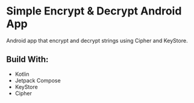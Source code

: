 # Simple Encrypt & Decrypt Android App
Android app that encrypt and decrypt strings using Cipher and KeyStore.

## Build With:
- Kotlin
- Jetpack Compose
- KeyStore
- Cipher